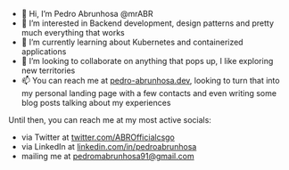 - 👋 Hi, I’m Pedro Abrunhosa @mrABR
- 👀 I’m interested in Backend development, design patterns and pretty much everything that works 
- 🌱 I’m currently learning about Kubernetes and containerized applications
- 💞️ I’m looking to collaborate on anything that pops up, I like exploring new territories
- 📫 You can reach me at [pedro-abrunhosa.dev](pedro-abrunhosa.dev), looking to turn that into my personal landing page with a few contacts and even writing some blog posts talking about my experiences 

Until then, you can reach me at my most active socials:
- via Twitter at [twitter.com/ABROfficialcsgo](https://twitter.com/ABROfficialcsgo)
- via LinkedIn at [linkedin.com/in/pedroabrunhosa](https://www.linkedin.com/in/pedroabrunhosa) 
- mailing me at [pedromabrunhosa91@gmail.com](mailto:pedromabrunhosa91@gmail.com)


<!---
mrABR/mrABR is a ✨ special ✨ repository because its `README.md` (this file) appears on your GitHub profile.
You can click the Preview link to take a look at your changes.
--->
